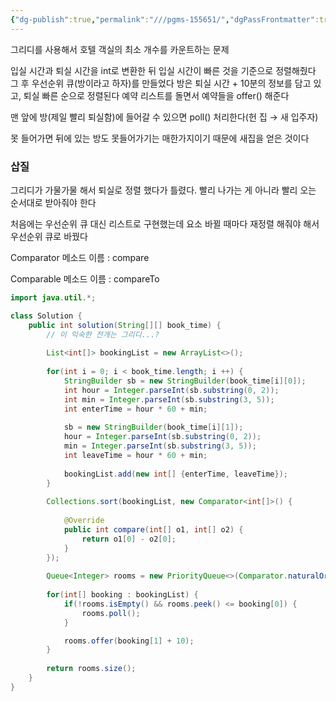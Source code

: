 ```yaml
---
{"dg-publish":true,"permalink":"///pgms-155651/","dgPassFrontmatter":true}
---
```



그리디를 사용해서 호텔 객실의 최소 개수를 카운트하는 문제

입실 시간과 퇴실 시간을 int로 변환한 뒤 입실 시간이 빠른 것을 기준으로 정렬해줬다 그 후 우선순위 큐(방이라고 하자)를 만들었다 방은 퇴실 시간 + 10분의 정보를 담고 있고, 퇴실 빠른 순으로 정렬된다 예약 리스트를 돌면서 예약들을 offer() 해준다

맨 앞에 방(제일 빨리 퇴실함)에 들어갈 수 있으면 poll() 처리한다(헌 집 → 새 입주자)

못 들어가면 뒤에 있는 방도 못들어가기는 매한가지이기 때문에 새집을 얻은 것이다

### 삽질

그리디가 가물가물 해서 퇴실로 정렬 했다가 틀렸다. 빨리 나가는 게 아니라 빨리 오는 순서대로 받아줘야 한다

처음에는 우선순위 큐 대신 리스트로 구현했는데 요소 바뀔 때마다 재정렬 해줘야 해서 우선순위 큐로 바꿨다

Comparator 메소드 이름 : compare

Comparable 메소드 이름 : compareTo

```java
import java.util.*;

class Solution {
    public int solution(String[][] book_time) {
        // 이 익숙한 전개는 그리디...?
        
        List<int[]> bookingList = new ArrayList<>();
        
        for(int i = 0; i < book_time.length; i ++) {
            StringBuilder sb = new StringBuilder(book_time[i][0]);
            int hour = Integer.parseInt(sb.substring(0, 2));
            int min = Integer.parseInt(sb.substring(3, 5));
            int enterTime = hour * 60 + min;
            
            sb = new StringBuilder(book_time[i][1]);
            hour = Integer.parseInt(sb.substring(0, 2));
            min = Integer.parseInt(sb.substring(3, 5));
            int leaveTime = hour * 60 + min;
            
            bookingList.add(new int[] {enterTime, leaveTime});
        }
        
        Collections.sort(bookingList, new Comparator<int[]>() {
            
            @Override
            public int compare(int[] o1, int[] o2) {
                return o1[0] - o2[0];
            }
        });
            
        Queue<Integer> rooms = new PriorityQueue<>(Comparator.naturalOrder());
        
        for(int[] booking : bookingList) {
            if(!rooms.isEmpty() && rooms.peek() <= booking[0]) {
                rooms.poll();
            }

            rooms.offer(booking[1] + 10);
        }
        
        return rooms.size();
    }
}
```